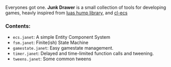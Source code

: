 Everyones got one. __Junk Drawer__ is a small collection of tools for developing games, heavly inspired from [luas hump library](https://github.com/vrld/hump), and [cl-ecs](https://github.com/bit-phlippers/cl-ecs)

### Contents:

- `ecs.janet`: A simple Entity Component System
- `fsm.janet`: Finite(ish) State Machine
- `gamestate.janet`: Easy gamestate management.
- `timer.janet`: Delayed and time-limited function calls and tweening.
- `tweens.janet`: Some common tweens

